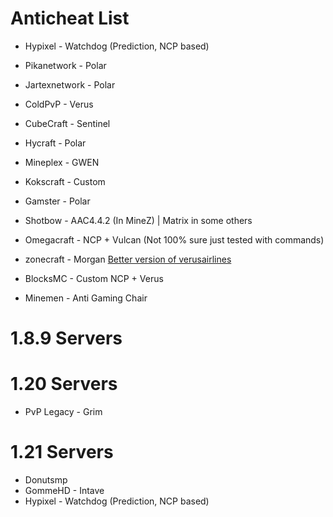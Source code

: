 # Anticheat List 
- Hypixel - Watchdog (Prediction, NCP based) 
- Pikanetwork - Polar   
- Jartexnetwork - Polar   
- ColdPvP - Verus   
- CubeCraft - Sentinel   
- Hycraft - Polar   
- Mineplex - GWEN   
- Kokscraft - Custom   
- Gamster - Polar   

- Shotbow - AAC4.4.2 (In MineZ) | Matrix in some others   
- Omegacraft - NCP + Vulcan (Not 100% sure just tested with commands)    
- zonecraft - Morgan [Better version of verusairlines](https://www.reddit.com/r/minecraftclients/comments/xz19ck/what_anticheat_does_zonecraft_use/)    
- BlocksMC - Custom NCP + Verus

- Minemen - Anti Gaming Chair
# 1.8.9 Servers

# 1.20 Servers
- PvP Legacy - Grim

# 1.21 Servers
- Donutsmp
- GommeHD - Intave
- Hypixel - Watchdog (Prediction, NCP based) 
